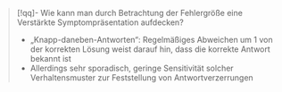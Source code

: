 > [!qq]- Wie kann man durch Betrachtung der Fehlergröße eine Verstärkte Symptompräsentation aufdecken?
> - „Knapp-daneben-Antworten“: Regelmäßiges Abweichen um 1 von der korrekten Lösung weist darauf hin, dass die korrekte Antwort bekannt ist
> - Allerdings sehr sporadisch, geringe Sensitivität solcher Verhaltensmuster zur Feststellung von Antwortverzerrungen

